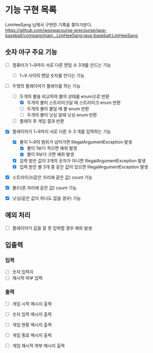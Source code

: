 # 기능 구현 목록
LimHeeSang 님께서 구현한 기록을 쫒아가본다.  
https://github.com/woowacourse-precourse/java-baseball/compare/main...LimHeeSang:java-baseball:LimHeeSang


## 숫자 야구 주요 기능
- [ ] 컴퓨터가 1~9까지 서로 다른 랜덤 수 3개를 만드는 기능
  - [ ] 1~9 사이의 랜덤 숫자를 만다는 기능
  
- [ ] 두명의 플레이어가 플레이를 하는 기능
  - [ ] 두개의 볼을 비교하여 볼의 상태를 enum으로 반환
    - [X] 두개의 볼이 스트라이크일 때 스트라이크 enum 반환
    - [ ] 두개의 볼이 볼일 때 볼 enum 반환
    - [ ] 두개의 볼이 낫싱 일때 낫싱 enum 반환
  - [ ] 플레이 후 게임 결과 반환
  
- [X] 플레이어가 1~9까지 서로 다른 수 3 개를 입력하는 기능
  - [X] 볼이 1~9의 범위가 넘어가면 IllegalArgumentException 발생
    - [X] 볼이 1보다 작으면 예외 발생
    - [X] 볼이 9보다 크면 예외 발생
  - [X] 입력 받은 값이 3개의 숫자가 아니면 IllegalArgumentException 발생
  - [X] 입력 받은 볼 3개 중 같은 값이 있으면 IllegalArgumentException 발생
  
- [X] 스트라이크(같은 자리에 같은 값) count 기능
- [X] 볼(다른 자리에 같은 값) count 기능
- [X] 낫싱(같은 값이 하나도 없을 경우) 기능


## 예외 처리
- [ ] 플레이어가 값을 잘 못 입력할 경우 예외 발생


## 입출력
### 입력
- [ ] 숫자 입력지
- [ ] 재시작 여부 입력

### 출력
- [ ] 게임 시작 메시지 출력
- [ ] 숫자 입력 메시지 출력
- [ ] 게임 현황 메시지 출력
- [ ] 게임 종료 메시지 출력
- [ ] 게임 재시작 여부 메시지 출력

